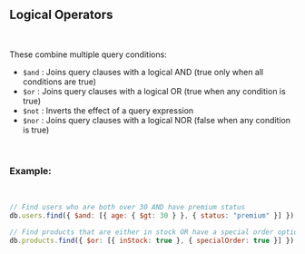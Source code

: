 ## Logical Operators
&nbsp;

These combine multiple query conditions:

- `$and` : Joins query clauses with a logical AND (true only when all conditions are true)
- `$or` : Joins query clauses with a logical OR (true when any condition is true)
- `$not` : Inverts the effect of a query expression
- `$nor` : Joins query clauses with a logical NOR (false when any condition is true)

&nbsp;
### Example:
&nbsp;
```javascript
// Find users who are both over 30 AND have premium status
db.users.find({ $and: [{ age: { $gt: 30 } }, { status: "premium" }] })

// Find products that are either in stock OR have a special order option
db.products.find({ $or: [{ inStock: true }, { specialOrder: true }] })
```